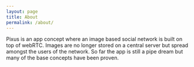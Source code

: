 ```yaml
---
layout: page
title: About
permalink: /about/
---
```


Pixus is an app concept where an image based social network is built on top of webRTC. Images are no longer stored on a central server but spread amongst the users of the network. So far the app is still a pipe dream but many of the base concepts have been proven.
